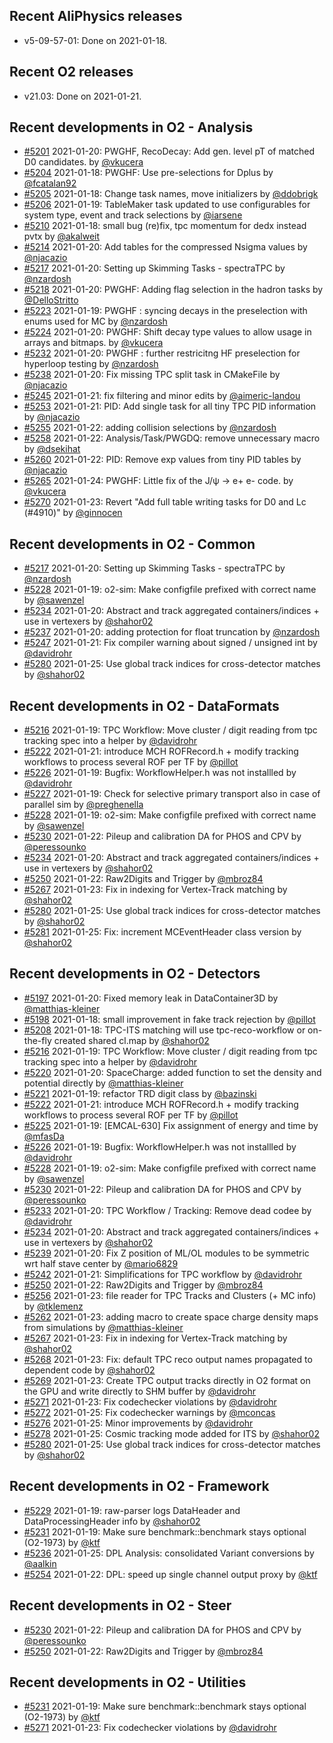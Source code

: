 ## Recent AliPhysics releases
- v5-09-57-01: Done on 2021-01-18.
## Recent O2 releases
- v21.03: Done on 2021-01-21.
## Recent developments in O2 - Analysis
- [#5201](https://github.com/AliceO2Group/AliceO2/pull/5201) 2021-01-20: PWGHF, RecoDecay: Add gen. level pT of matched D0 candidates. by [@vkucera](https://github.com/vkucera)
- [#5204](https://github.com/AliceO2Group/AliceO2/pull/5204) 2021-01-18: PWGHF: Use pre-selections for Dplus by [@fcatalan92](https://github.com/fcatalan92)
- [#5205](https://github.com/AliceO2Group/AliceO2/pull/5205) 2021-01-18: Change task names, move initializers by [@ddobrigk](https://github.com/ddobrigk)
- [#5206](https://github.com/AliceO2Group/AliceO2/pull/5206) 2021-01-19: TableMaker task updated to use configurables for system type, event and track selections by [@iarsene](https://github.com/iarsene)
- [#5210](https://github.com/AliceO2Group/AliceO2/pull/5210) 2021-01-18: small bug (re)fix, tpc momentum for dedx instead pvtx by [@akalweit](https://github.com/akalweit)
- [#5214](https://github.com/AliceO2Group/AliceO2/pull/5214) 2021-01-20: Add tables for the compressed Nsigma values by [@njacazio](https://github.com/njacazio)
- [#5217](https://github.com/AliceO2Group/AliceO2/pull/5217) 2021-01-20: Setting up Skimming Tasks - spectraTPC by [@nzardosh](https://github.com/nzardosh)
- [#5218](https://github.com/AliceO2Group/AliceO2/pull/5218) 2021-01-20: PWGHF: Adding flag selection in the hadron tasks by [@DelloStritto](https://github.com/DelloStritto)
- [#5223](https://github.com/AliceO2Group/AliceO2/pull/5223) 2021-01-19: PWGHF : syncing decays in the preselection with enums used for MC by [@nzardosh](https://github.com/nzardosh)
- [#5224](https://github.com/AliceO2Group/AliceO2/pull/5224) 2021-01-20: PWGHF: Shift decay type values to allow usage in arrays and bitmaps. by [@vkucera](https://github.com/vkucera)
- [#5232](https://github.com/AliceO2Group/AliceO2/pull/5232) 2021-01-20: PWGHF : further restricitng HF preselection for hyperloop testing by [@nzardosh](https://github.com/nzardosh)
- [#5238](https://github.com/AliceO2Group/AliceO2/pull/5238) 2021-01-20: Fix missing TPC split task in CMakeFile by [@njacazio](https://github.com/njacazio)
- [#5245](https://github.com/AliceO2Group/AliceO2/pull/5245) 2021-01-21: fix filtering and minor edits by [@aimeric-landou](https://github.com/aimeric-landou)
- [#5253](https://github.com/AliceO2Group/AliceO2/pull/5253) 2021-01-21: PID: Add single task for all tiny TPC PID information by [@njacazio](https://github.com/njacazio)
- [#5255](https://github.com/AliceO2Group/AliceO2/pull/5255) 2021-01-22: adding collision selections by [@nzardosh](https://github.com/nzardosh)
- [#5258](https://github.com/AliceO2Group/AliceO2/pull/5258) 2021-01-22: Analysis/Task/PWGDQ: remove unnecessary macro by [@dsekihat](https://github.com/dsekihat)
- [#5260](https://github.com/AliceO2Group/AliceO2/pull/5260) 2021-01-22: PID: Remove exp values from tiny PID tables by [@njacazio](https://github.com/njacazio)
- [#5265](https://github.com/AliceO2Group/AliceO2/pull/5265) 2021-01-24: PWGHF: Little fix of the J/ψ → e+ e- code. by [@vkucera](https://github.com/vkucera)
- [#5270](https://github.com/AliceO2Group/AliceO2/pull/5270) 2021-01-23: Revert "Add full table writing tasks for D0 and Lc (#4910)" by [@ginnocen](https://github.com/ginnocen)
## Recent developments in O2 - Common
- [#5217](https://github.com/AliceO2Group/AliceO2/pull/5217) 2021-01-20: Setting up Skimming Tasks - spectraTPC by [@nzardosh](https://github.com/nzardosh)
- [#5228](https://github.com/AliceO2Group/AliceO2/pull/5228) 2021-01-19: o2-sim: Make configfile prefixed with correct name by [@sawenzel](https://github.com/sawenzel)
- [#5234](https://github.com/AliceO2Group/AliceO2/pull/5234) 2021-01-20: Abstract and track aggregated containers/indices + use in vertexers by [@shahor02](https://github.com/shahor02)
- [#5237](https://github.com/AliceO2Group/AliceO2/pull/5237) 2021-01-20: adding protection for float truncation by [@nzardosh](https://github.com/nzardosh)
- [#5247](https://github.com/AliceO2Group/AliceO2/pull/5247) 2021-01-21: Fix compiler warning about signed / unsigned int by [@davidrohr](https://github.com/davidrohr)
- [#5280](https://github.com/AliceO2Group/AliceO2/pull/5280) 2021-01-25: Use global track indices for cross-detector matches by [@shahor02](https://github.com/shahor02)
## Recent developments in O2 - DataFormats
- [#5216](https://github.com/AliceO2Group/AliceO2/pull/5216) 2021-01-19: TPC Workflow: Move cluster / digit reading from tpc tracking spec into a helper by [@davidrohr](https://github.com/davidrohr)
- [#5222](https://github.com/AliceO2Group/AliceO2/pull/5222) 2021-01-21: introduce MCH ROFRecord.h + modify tracking workflows to process several ROF per TF by [@pillot](https://github.com/pillot)
- [#5226](https://github.com/AliceO2Group/AliceO2/pull/5226) 2021-01-19: Bugfix: WorkflowHelper.h was not installled by [@davidrohr](https://github.com/davidrohr)
- [#5227](https://github.com/AliceO2Group/AliceO2/pull/5227) 2021-01-19: Check for selective primary transport also in case of parallel sim by [@preghenella](https://github.com/preghenella)
- [#5228](https://github.com/AliceO2Group/AliceO2/pull/5228) 2021-01-19: o2-sim: Make configfile prefixed with correct name by [@sawenzel](https://github.com/sawenzel)
- [#5230](https://github.com/AliceO2Group/AliceO2/pull/5230) 2021-01-22: Pileup and calibration DA for PHOS and CPV by [@peressounko](https://github.com/peressounko)
- [#5234](https://github.com/AliceO2Group/AliceO2/pull/5234) 2021-01-20: Abstract and track aggregated containers/indices + use in vertexers by [@shahor02](https://github.com/shahor02)
- [#5250](https://github.com/AliceO2Group/AliceO2/pull/5250) 2021-01-22: Raw2Digits and Trigger by [@mbroz84](https://github.com/mbroz84)
- [#5267](https://github.com/AliceO2Group/AliceO2/pull/5267) 2021-01-23: Fix in indexing for Vertex-Track matching by [@shahor02](https://github.com/shahor02)
- [#5280](https://github.com/AliceO2Group/AliceO2/pull/5280) 2021-01-25: Use global track indices for cross-detector matches by [@shahor02](https://github.com/shahor02)
- [#5281](https://github.com/AliceO2Group/AliceO2/pull/5281) 2021-01-25: Fix: increment MCEventHeader class version by [@shahor02](https://github.com/shahor02)
## Recent developments in O2 - Detectors
- [#5197](https://github.com/AliceO2Group/AliceO2/pull/5197) 2021-01-20: Fixed memory leak in DataContainer3D by [@matthias-kleiner](https://github.com/matthias-kleiner)
- [#5198](https://github.com/AliceO2Group/AliceO2/pull/5198) 2021-01-18: small improvement in fake track rejection by [@pillot](https://github.com/pillot)
- [#5208](https://github.com/AliceO2Group/AliceO2/pull/5208) 2021-01-18: TPC-ITS matching will use tpc-reco-workflow or on-the-fly created shared cl.map  by [@shahor02](https://github.com/shahor02)
- [#5216](https://github.com/AliceO2Group/AliceO2/pull/5216) 2021-01-19: TPC Workflow: Move cluster / digit reading from tpc tracking spec into a helper by [@davidrohr](https://github.com/davidrohr)
- [#5220](https://github.com/AliceO2Group/AliceO2/pull/5220) 2021-01-20: SpaceCharge: added function to set the density and potential directly by [@matthias-kleiner](https://github.com/matthias-kleiner)
- [#5221](https://github.com/AliceO2Group/AliceO2/pull/5221) 2021-01-19: refactor TRD digit class by [@bazinski](https://github.com/bazinski)
- [#5222](https://github.com/AliceO2Group/AliceO2/pull/5222) 2021-01-21: introduce MCH ROFRecord.h + modify tracking workflows to process several ROF per TF by [@pillot](https://github.com/pillot)
- [#5225](https://github.com/AliceO2Group/AliceO2/pull/5225) 2021-01-19: [EMCAL-630] Fix assignment of energy and time by [@mfasDa](https://github.com/mfasDa)
- [#5226](https://github.com/AliceO2Group/AliceO2/pull/5226) 2021-01-19: Bugfix: WorkflowHelper.h was not installled by [@davidrohr](https://github.com/davidrohr)
- [#5228](https://github.com/AliceO2Group/AliceO2/pull/5228) 2021-01-19: o2-sim: Make configfile prefixed with correct name by [@sawenzel](https://github.com/sawenzel)
- [#5230](https://github.com/AliceO2Group/AliceO2/pull/5230) 2021-01-22: Pileup and calibration DA for PHOS and CPV by [@peressounko](https://github.com/peressounko)
- [#5233](https://github.com/AliceO2Group/AliceO2/pull/5233) 2021-01-20: TPC Workflow / Tracking: Remove dead codee by [@davidrohr](https://github.com/davidrohr)
- [#5234](https://github.com/AliceO2Group/AliceO2/pull/5234) 2021-01-20: Abstract and track aggregated containers/indices + use in vertexers by [@shahor02](https://github.com/shahor02)
- [#5239](https://github.com/AliceO2Group/AliceO2/pull/5239) 2021-01-20: Fix Z position of ML/OL modules to be symmetric wrt half stave center by [@mario6829](https://github.com/mario6829)
- [#5242](https://github.com/AliceO2Group/AliceO2/pull/5242) 2021-01-21: Simplifications for TPC workflow by [@davidrohr](https://github.com/davidrohr)
- [#5250](https://github.com/AliceO2Group/AliceO2/pull/5250) 2021-01-22: Raw2Digits and Trigger by [@mbroz84](https://github.com/mbroz84)
- [#5256](https://github.com/AliceO2Group/AliceO2/pull/5256) 2021-01-23: file reader for TPC Tracks and Clusters (+ MC info) by [@tklemenz](https://github.com/tklemenz)
- [#5262](https://github.com/AliceO2Group/AliceO2/pull/5262) 2021-01-23: adding macro to create space charge density maps from simulations by [@matthias-kleiner](https://github.com/matthias-kleiner)
- [#5267](https://github.com/AliceO2Group/AliceO2/pull/5267) 2021-01-23: Fix in indexing for Vertex-Track matching by [@shahor02](https://github.com/shahor02)
- [#5268](https://github.com/AliceO2Group/AliceO2/pull/5268) 2021-01-23: Fix: default TPC reco output names propagated to dependent code by [@shahor02](https://github.com/shahor02)
- [#5269](https://github.com/AliceO2Group/AliceO2/pull/5269) 2021-01-23: Create TPC output tracks directly in O2 format on the GPU and write directly to SHM buffer by [@davidrohr](https://github.com/davidrohr)
- [#5271](https://github.com/AliceO2Group/AliceO2/pull/5271) 2021-01-23: Fix codechecker violations by [@davidrohr](https://github.com/davidrohr)
- [#5272](https://github.com/AliceO2Group/AliceO2/pull/5272) 2021-01-25: Fix codechecker warnings by [@mconcas](https://github.com/mconcas)
- [#5276](https://github.com/AliceO2Group/AliceO2/pull/5276) 2021-01-25: Minor improvements by [@davidrohr](https://github.com/davidrohr)
- [#5278](https://github.com/AliceO2Group/AliceO2/pull/5278) 2021-01-25: Cosmic tracking mode added for ITS by [@shahor02](https://github.com/shahor02)
- [#5280](https://github.com/AliceO2Group/AliceO2/pull/5280) 2021-01-25: Use global track indices for cross-detector matches by [@shahor02](https://github.com/shahor02)
## Recent developments in O2 - Framework
- [#5229](https://github.com/AliceO2Group/AliceO2/pull/5229) 2021-01-19: raw-parser logs DataHeader and DataProcessingHeader info by [@shahor02](https://github.com/shahor02)
- [#5231](https://github.com/AliceO2Group/AliceO2/pull/5231) 2021-01-19: Make sure benchmark::benchmark stays optional (O2-1973) by [@ktf](https://github.com/ktf)
- [#5236](https://github.com/AliceO2Group/AliceO2/pull/5236) 2021-01-25: DPL Analysis: consolidated Variant conversions by [@aalkin](https://github.com/aalkin)
- [#5254](https://github.com/AliceO2Group/AliceO2/pull/5254) 2021-01-22: DPL: speed up single channel output proxy by [@ktf](https://github.com/ktf)
## Recent developments in O2 - Steer
- [#5230](https://github.com/AliceO2Group/AliceO2/pull/5230) 2021-01-22: Pileup and calibration DA for PHOS and CPV by [@peressounko](https://github.com/peressounko)
- [#5250](https://github.com/AliceO2Group/AliceO2/pull/5250) 2021-01-22: Raw2Digits and Trigger by [@mbroz84](https://github.com/mbroz84)
## Recent developments in O2 - Utilities
- [#5231](https://github.com/AliceO2Group/AliceO2/pull/5231) 2021-01-19: Make sure benchmark::benchmark stays optional (O2-1973) by [@ktf](https://github.com/ktf)
- [#5271](https://github.com/AliceO2Group/AliceO2/pull/5271) 2021-01-23: Fix codechecker violations by [@davidrohr](https://github.com/davidrohr)
